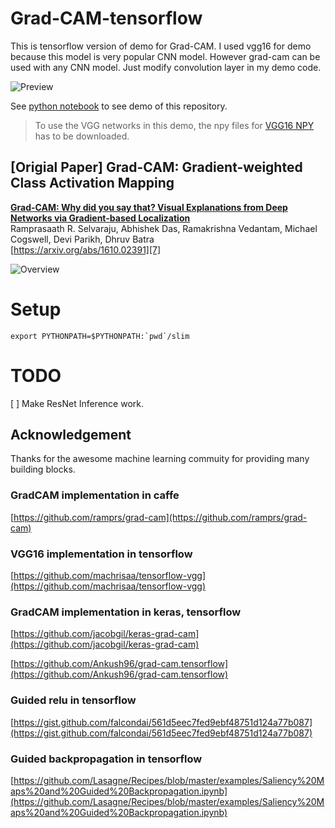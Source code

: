 # Grad-CAM-tensorflow

This is tensorflow version of demo for Grad-CAM. I used vgg16 for demo because this model is very popular CNN model.
However grad-cam can be used with any CNN model. Just modify convolution layer in my demo code.

![Preview](https://github.com/insikk/Grad-CAM-tensorflow/blob/master/image_preview.png?raw=true)

See [python notebook](https://github.com/insikk/Grad-CAM-tensorflow/blob/master/gradCAM_tensorflow_demo.ipynb) to see demo of this repository.
>To use the VGG networks in this demo, the npy files for [VGG16 NPY](ftp://mi.eng.cam.ac.uk/pub/mttt2/models/vgg16.npy) has to be downloaded.

## [Origial Paper] Grad-CAM: Gradient-weighted Class Activation Mapping

**[Grad-CAM: Why did you say that? Visual Explanations from Deep Networks via Gradient-based Localization][7]**  
Ramprasaath R. Selvaraju, Abhishek Das, Ramakrishna Vedantam, Michael Cogswell, Devi Parikh, Dhruv Batra  
[https://arxiv.org/abs/1610.02391][7]

![Overview](http://i.imgur.com/JaGbdZ5.png)

# Setup

```
export PYTHONPATH=$PYTHONPATH:`pwd`/slim
```

# TODO

[ ] Make ResNet Inference work. 



## Acknowledgement

Thanks for the awesome machine learning commuity for providing many building blocks. 

### GradCAM implementation in caffe
[https://github.com/ramprs/grad-cam](https://github.com/ramprs/grad-cam)

### VGG16 implementation in tensorflow
[https://github.com/machrisaa/tensorflow-vgg](https://github.com/machrisaa/tensorflow-vgg)

### GradCAM implementation in keras, tensorflow
[https://github.com/jacobgil/keras-grad-cam](https://github.com/jacobgil/keras-grad-cam)

[https://github.com/Ankush96/grad-cam.tensorflow](https://github.com/Ankush96/grad-cam.tensorflow)

### Guided relu in tensorflow
[https://gist.github.com/falcondai/561d5eec7fed9ebf48751d124a77b087](https://gist.github.com/falcondai/561d5eec7fed9ebf48751d124a77b087)

### Guided backpropagation in tensorflow
[https://github.com/Lasagne/Recipes/blob/master/examples/Saliency%20Maps%20and%20Guided%20Backpropagation.ipynb](https://github.com/Lasagne/Recipes/blob/master/examples/Saliency%20Maps%20and%20Guided%20Backpropagation.ipynb)


[7]: https://arxiv.org/abs/1610.02391
